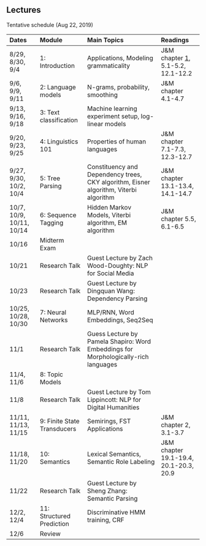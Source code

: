 ## Lectures

Tentative schedule (Aug 22, 2019)


| Dates     | Module                | Main Topics      | Readings |
| :-------- | :-------------------- | :--------------- | :-------- |
| 8/29, 8/30, 9/4 | 1: Introduction  | Applications, Modeling grammaticality | J&M chapter [1](http://www.cs.colorado.edu/%7Emartin/SLP/Updates/1.pdf), 5.1-5.2, 12.1-12.2 |
| 9/6, 9/9, 9/11 | 2: Language models | N-grams, probability, smoothing | J&M chapter 4.1-4.7 |
| 9/13, 9/16, 9/18 | 3: Text classification | Machine learning experiment setup, log-linear models | |
| 9/20, 9/23, 9/25 | 4: Linguistics 101 | Properties of human languages | J&M chapter 7.1-7.3, 12.3-12.7 |
| 9/27, 9/30, 10/2, 10/4 | 5: Tree Parsing | Constituency and Dependency trees, CKY algorithm, Eisner algorithm, Viterbi algorithm | J&M chapter 13.1-13.4, 14.1-14.7| 
| 10/7, 10/9, 10/11, 10/14 | 6: Sequence Tagging | Hidden Markov Models, Viterbi algorithm, EM algorithm | J&M chapter 5.5, 6.1-6.5|
| 10/16 | Midterm Exam| | |
| 10/21 | Research Talk | Guest Lecture by Zach Wood-Doughty: NLP for Social Media |
| 10/23 | Research Talk | Guest Lecture by Dingquan Wang: Dependency Parsing | |
| 10/25, 10/28, 10/30 | 7: Neural Networks | MLP/RNN, Word Embeddings, Seq2Seq |
| 11/1 | Research Talk | Guess Lecture by Pamela Shapiro: Word Embeddings for Morphologically-rich languages | 
| 11/4, 11/6 | 8: Topic Models | | |
| 11/8 | Research Talk | Guest Lecture by Tom Lippincott: NLP for Digital Humanities | |
| 11/11, 11/13, 11/15 | 9: Finite State Transducers | Semirings, FST Applications| J&M chapter 2, 3.1-3.7|
| 11/18, 11/20  | 10: Semantics | Lexical Semantics, Semantic Role Labeling | J&M chapter 19.1-19.4, 20.1-20.3, 20.9| 
| 11/22 | Research Talk | Guest Lecture by Sheng Zhang: Semantic Parsing | |
| 12/2, 12/4 | 11: Structured Prediction | Discriminative HMM training, CRF| |
| 12/6 | Review | |

